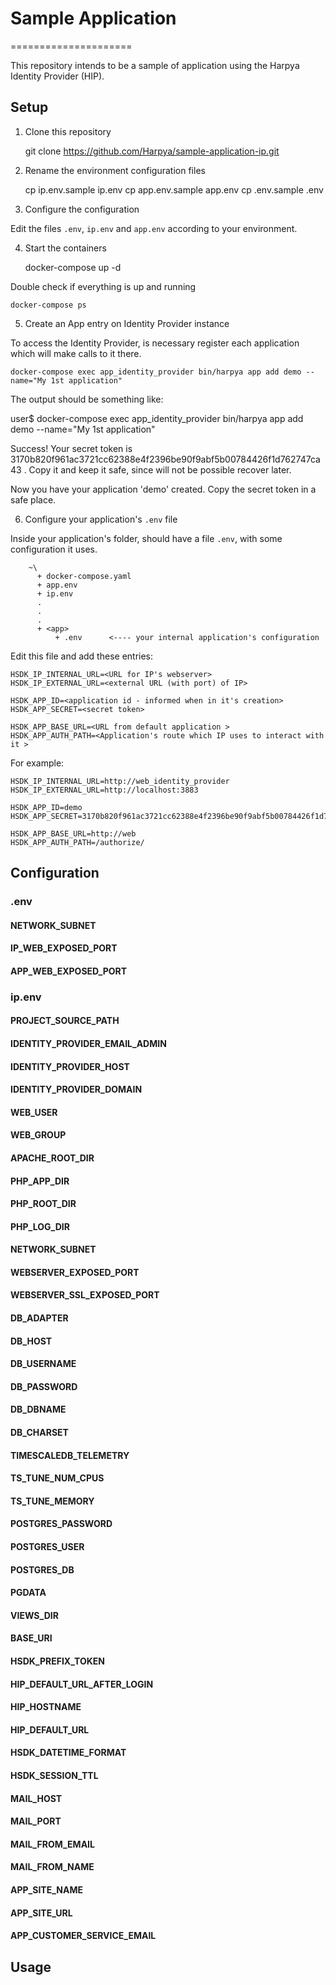 # Sample Application
=====================

This repository intends to be a sample of application using the Harpya Identity Provider (HIP). 

## Setup

1. Clone this repository

    git clone https://github.com/Harpya/sample-application-ip.git

2. Rename the environment configuration files

    cp ip.env.sample ip.env
    cp app.env.sample app.env
    cp .env.sample .env

3. Configure the configuration

Edit the files ``.env``, ``ip.env`` and ``app.env`` according to your environment.


4. Start the containers

    docker-compose up -d

Double check if everything is up and running

    docker-compose ps


5. Create an App entry on Identity Provider instance

To access the Identity Provider, is necessary register each application which will make calls to it there.    

    docker-compose exec app_identity_provider bin/harpya app add demo --name="My 1st application"

The output should be something like:

user$ docker-compose exec app_identity_provider bin/harpya app add demo --name="My 1st application"

Success!
Your secret token is 3170b820f961ac3721cc62388e4f2396be90f9abf5b00784426f1d762747ca43 . Copy it and keep it safe, since will not be possible recover later.



Now you have your application 'demo' created. Copy the secret token in a safe place.

6. Configure your application's ``.env`` file

Inside your application's folder, should have a file ``.env``, with some configuration it uses. 

```
    ~\
      + docker-compose.yaml
      + app.env
      + ip.env
      .
      .
      .
      + <app>
          + .env      <---- your internal application's configuration

```

Edit this file and add these entries:



```
HSDK_IP_INTERNAL_URL=<URL for IP's webserver>
HSDK_IP_EXTERNAL_URL=<external URL (with port) of IP>

HSDK_APP_ID=<application id - informed when in it's creation>
HSDK_APP_SECRET=<secret token>

HSDK_APP_BASE_URL=<URL from default application >
HSDK_APP_AUTH_PATH=<Application's route which IP uses to interact with it >

```

For example:
```
HSDK_IP_INTERNAL_URL=http://web_identity_provider
HSDK_IP_EXTERNAL_URL=http://localhost:3883

HSDK_APP_ID=demo
HSDK_APP_SECRET=3170b820f961ac3721cc62388e4f2396be90f9abf5b00784426f1d762747ca43

HSDK_APP_BASE_URL=http://web
HSDK_APP_AUTH_PATH=/authorize/

```





## Configuration

### .env

#### NETWORK_SUBNET

#### IP_WEB_EXPOSED_PORT

#### APP_WEB_EXPOSED_PORT

### ip.env

#### PROJECT_SOURCE_PATH

#### IDENTITY_PROVIDER_EMAIL_ADMIN

#### IDENTITY_PROVIDER_HOST

#### IDENTITY_PROVIDER_DOMAIN
 
#### WEB_USER
#### WEB_GROUP
 
#### APACHE_ROOT_DIR
 
#### PHP_APP_DIR
#### PHP_ROOT_DIR
#### PHP_LOG_DIR
 
#### NETWORK_SUBNET


#### WEBSERVER_EXPOSED_PORT
#### WEBSERVER_SSL_EXPOSED_PORT


#### DB_ADAPTER
#### DB_HOST
#### DB_USERNAME
#### DB_PASSWORD
#### DB_DBNAME
#### DB_CHARSET


#### TIMESCALEDB_TELEMETRY
#### TS_TUNE_NUM_CPUS
#### TS_TUNE_MEMORY

#### POSTGRES_PASSWORD
#### POSTGRES_USER
#### POSTGRES_DB
#### PGDATA


#### VIEWS_DIR
#### BASE_URI



#### HSDK_PREFIX_TOKEN

#### HIP_DEFAULT_URL_AFTER_LOGIN

#### HIP_HOSTNAME
#### HIP_DEFAULT_URL


#### HSDK_DATETIME_FORMAT
#### HSDK_SESSION_TTL


#### MAIL_HOST
#### MAIL_PORT
#### MAIL_FROM_EMAIL
#### MAIL_FROM_NAME

#### APP_SITE_NAME
#### APP_SITE_URL
#### APP_CUSTOMER_SERVICE_EMAIL


## Usage